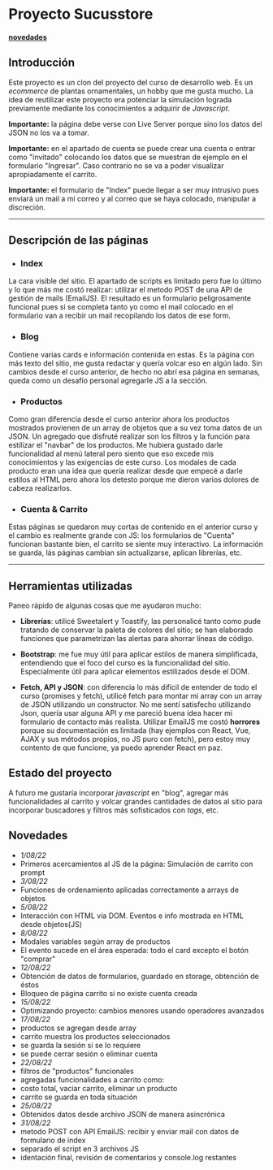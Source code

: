 # Proyecto Sucusstore
#### [novedades](#new)
## Introducción
Este proyecto es un clon del proyecto del curso de desarrollo web. Es un *ecommerce* de plantas ornamentales, un hobby que me gusta mucho. La idea de reutilizar este proyecto era
potenciar la simulación lograda previamente mediante los conocimientos a adquirir de *Javascript*.

**Importante:** la página debe verse con Live Server porque sino los datos del JSON no los va a tomar.

**Importante:** en el apartado de cuenta se puede crear una cuenta o entrar como "invitado" colocando los datos que se muestran de ejemplo en el formulario "Ingresar". Caso contrario no se va a poder visualizar apropiadamente el carrito.

**Importante:** el formulario de "Index" puede llegar a ser muy intrusivo pues enviará un mail a mi correo y al correo que se haya colocado, manipular a discreción.

----

## Descripción de las páginas
- ### Index
La cara visible del sitio. El apartado de scripts es limitado pero fue lo último y lo que más me costó realizar: utilizar el metodo POST de una API de gestión de mails (EmailJS).
El resultado es un formulario peligrosamente funcional pues si se completa tanto yo como el mail colocado en el formulario van a recibir un mail recopilando los datos de ese form.
- ### Blog
Contiene varias cards e información contenida en estas. Es la página con más texto del sitio, me gusta redactar y quería volcar eso en algún lado. Sin cambios desde el curso anterior, de hecho no abrí esa página en semanas, queda como un desafío personal agregarle JS a la sección.
- ### Productos
Como gran diferencia desde el curso anterior ahora los productos mostrados provienen de un array de objetos que a su vez toma datos de un JSON. Un agregado que disfruté realizar son los filtros
 y la función para estilizar el "navbar" de los productos. Me hubiera gustado darle funcionalidad al menú lateral pero siento que eso excede mis conocimientos y las exigencias de este curso.
Los modales de cada producto eran una idea que quería realizar desde que empecé a darle estilos al HTML pero ahora los detesto porque me dieron varios dolores de cabeza realizarlos.
- ### Cuenta & Carrito
Estas páginas se quedaron muy cortas de contenido en el anterior curso y el cambio es realmente grande con JS: los formularios de "Cuenta" funcionan bastante bien, el carrito se siente muy interactivo. La información se guarda, lás páginas cambian sin actualizarse, aplican librerías, etc. 

----
## Herramientas utilizadas
Paneo rápido de algunas cosas que me ayudaron mucho:

- **Librerías**: utilicé Sweetalert y Toastify, las personalicé tanto como pude tratando de conservar la paleta de colores del sitio; se han elaborado funciones que parametrizan las alertas para ahorrar líneas de código.

- **Bootstrap**: me fue muy útil para aplicar estilos de manera simplificada, entendiendo que el foco del curso es la funcionalidad del sitio. Especialmente útil para aplicar elementos estilizados desde el DOM.

- **Fetch, API y JSON**: con diferencia lo más difícil de entender de todo el curso (promises y fetch), utilicé fetch para montar mi array con un array de JSON utilizando un constructor. No me sentí satisfecho utilizando Json, quería usar alguna API y me pareció buena idea hacer mi formulario de contacto más realista. Utilizar EmailJS me costó **horrores** porque su documentación es limitada (hay ejemplos con React, Vue, AJAX y sus métodos propios, no JS puro con fetch), pero estoy muy contento de que funcione, ya puedo aprender React en paz.


## Estado del proyecto
A futuro me gustaría incorporar *javascript* en "blog", agregar más funcionalidades al carrito y volcar grandes cantidades de datos al sitio para incorporar buscadores y filtros más sofisticados con *tags*, etc.

<a name="new"><a/>
## Novedades

- *1/08/22*
- Primeros acercamientos al JS de la página: Simulación de carrito con prompt
- *3/08/22*
- Funciones de ordenamiento aplicadas correctamente a arrays de objetos
- *5/08/22*
- Interacción con HTML vía DOM. Eventos e info mostrada en HTML desde objetos(JS)
- *8/08/22*
- Modales variables según array de productos
- El evento sucede en el área esperada: todo el card excepto el botón "comprar"
- *12/08/22*
- Obtención de datos de formularios, guardado en storage, obtención de éstos
- Bloqueo de página carrito si no existe cuenta creada
- *15/08/22*
- Optimizando proyecto: cambios menores usando operadores avanzados
- *17/08/22*
- productos se agregan desde array
- carrito muestra los productos seleccionados
- se guarda la sesión si se lo requiere
- se puede cerrar sesión o eliminar cuenta
- *22/08/22*
- filtros de "productos" funcionales
- agregadas funcionalidades a carrito como:
- costo total, vaciar carrito, eliminar un producto
- carrito se guarda en toda situación
- *25/08/22*
- Obtenidos datos desde archivo JSON de manera asincrónica
- *31/08/22*
- metodo POST con API EmailJS: recibir y enviar mail con datos de formulario de index
- separado el script en 3 archivos JS
- identación final, revisión de comentarios y console.log restantes
